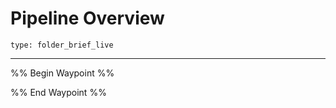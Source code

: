 # Pipeline Overview
 
```ccard
type: folder_brief_live
```
 
---
%% Begin Waypoint %%


%% End Waypoint %%


